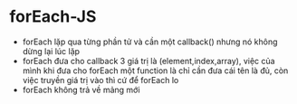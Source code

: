 # forEach-JS
* forEach lặp qua từng phần tử và cần một callback() nhưng nó không dừng lại lúc lặp 
* forEach đưa cho callback 3 giá trị là (element,index,array), việc của mình khi đưa cho forEach một function là chỉ cần đưa cái tên là đủ, còn việc truyền giá trị vào thì cứ để forEach lo
* forEach không trả về mảng mới


